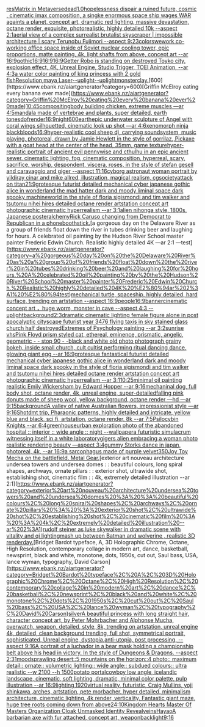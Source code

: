 [res](https://www.ebank.nz/aiartgenerator?category=res)[Matrix in Metaverse](https://www.ebank.nz/aiartgenerator?category=Matrix%20in%20Metaverse)[dead](https://www.ebank.nz/aiartgenerator?category=dead)[1.0](https://www.ebank.nz/aiartgenerator?category=1.0)[hopelessness dispair a ruined future, cosmic , cinematic imax composition, a singke enormous space ship wages WAR againts a planet, concept art, dramatic red lighting, massive devastation, octane render, exquisite, photorealistic, highly detailed 10k --aspect 2:1](https://www.ebank.nz/aiartgenerator?category=hopelessness%20dispair%20a%20ruined%20future%2C%20cosmic%20%2C%20cinematic%20imax%20composition%2C%20a%20singke%20enormous%20space%20ship%20wages%20WAR%20againts%20a%20planet%2C%20concept%20art%2C%20dramatic%20red%20lighting%2C%20massive%20devastation%2C%20octane%20render%2C%20exquisite%2C%20photorealistic%2C%20highly%20detailed%2010k%20--aspect%202%3A1)[aerial view of a complex surrealist brutalist skyscraper | impossible architecture | scary Terunobu Fujimori --aspect 9:23](https://www.ebank.nz/aiartgenerator?category=aerial%20view%20of%20a%20complex%20surrealist%20brutalist%20skyscraper%20%7C%20impossible%20architecture%20%7C%20scary%20Terunobu%20Fujimori%20--aspect%209%3A23)[colors](https://www.ebank.nz/aiartgenerator?category=colors)[wework co-working office space inside of Soviet nuclear cooling tower, epic proportions, matte painting, 4k, light shafts from above, concept art --ar 16:9](https://www.ebank.nz/aiartgenerator?category=wework%20co-working%20office%20space%20inside%20of%20Soviet%20nuclear%20cooling%20tower%2C%20epic%20proportions%2C%20matte%20painting%2C%204k%2C%20light%20shafts%20from%20above%2C%20concept%20art%20--ar%2016%3A9)[gothic](https://www.ebank.nz/aiartgenerator?category=gothic)[16:9](https://www.ebank.nz/aiartgenerator?category=16%3A9)[16:9](https://www.ebank.nz/aiartgenerator?category=16%3A9)[16:9](https://www.ebank.nz/aiartgenerator?category=16%3A9)[Getter Robo is standing on destroyed Toyko city, explosion effect, 4K, Unreal Engine, Studio Trigger, TOEI Animation, --ar 4:3](https://www.ebank.nz/aiartgenerator?category=Getter%20Robo%20is%20standing%20on%20destroyed%20Toyko%20city%2C%20explosion%20effect%2C%204K%2C%20Unreal%20Engine%2C%20Studio%20Trigger%2C%20TOEI%20Animation%2C%20--ar%204%3A3)[a water color painting of king princess with 2 gold fish](https://www.ebank.nz/aiartgenerator?category=a%20water%20color%20painting%20of%20king%20princess%20with%202%20gold%20fish)[Resolution,maya,Laser](https://www.ebank.nz/aiartgenerator?category=Resolution%2Cmaya%2CLaser)[--uplight](https://www.ebank.nz/aiartgenerator?category=--uplight)[--uplight](https://www.ebank.nz/aiartgenerator?category=--uplight)[monster](https://www.ebank.nz/aiartgenerator?category=monster)[clay.](https://www.ebank.nz/aiartgenerator?category=clay.)[600](https://www.ebank.nz/aiartgenerator?category=600)[Griffin McElroy eating every banana ever made](https://www.ebank.nz/aiartgenerator?category=Griffin%20McElroy%20eating%20every%20banana%20ever%20made)[10:45](https://www.ebank.nz/aiartgenerator?category=10%3A45)[compositing](https://www.ebank.nz/aiartgenerator?category=compositing)[body building chicken, extreme muscles —ar 4:5](https://www.ebank.nz/aiartgenerator?category=body%20building%20chicken%2C%20extreme%20muscles%20%E2%80%94ar%204%3A5)[mandala made of vertebrae and plants, super detailed, earth tones](https://www.ebank.nz/aiartgenerator?category=mandala%20made%20of%20vertebrae%20and%20plants%2C%20super%20detailed%2C%20earth%20tones)[dof](https://www.ebank.nz/aiartgenerator?category=dof)[render](https://www.ebank.nz/aiartgenerator?category=render)[16:9](https://www.ebank.nz/aiartgenerator?category=16%3A9)[night](https://www.ebank.nz/aiartgenerator?category=night)[600](https://www.ebank.nz/aiartgenerator?category=600)[earth](https://www.ebank.nz/aiartgenerator?category=earth)[epic underwater sculpture of Angel with coral wings silhouetted, cinematic look up shot —ar 4:6](https://www.ebank.nz/aiartgenerator?category=epic%20underwater%20sculpture%20of%20Angel%20with%20coral%20wings%20silhouetted%2C%20cinematic%20look%20up%20shot%20%E2%80%94ar%204%3A6)[xenomorph ninja black](https://www.ebank.nz/aiartgenerator?category=xenomorph%20ninja%20black)[bloods](https://www.ebank.nz/aiartgenerator?category=bloods)[16:9](https://www.ebank.nz/aiartgenerator?category=16%3A9)[hyper-realistic cool  sheep dj, carrying soundsystem, music playing, photoreal, drawn by Jamie Hewlett in the style of gorrilaz.,](https://www.ebank.nz/aiartgenerator?category=hyper-realistic%20cool%20%20sheep%20dj%2C%20carrying%20soundsystem%2C%20music%20playing%2C%20photoreal%2C%20drawn%20by%20Jamie%20Hewlett%20in%20the%20style%20of%20gorrilaz.%2C)[Pickaxe with a goat head at the center of the head, 35mm, game texture](https://www.ebank.nz/aiartgenerator?category=Pickaxe%20with%20a%20goat%20head%20at%20the%20center%20of%20the%20head%2C%2035mm%2C%20game%20texture)[hyper-realistic portrait of ancient evil pennywise and cthulhu in an epic ancient sewer. cinematic lighting, fog, cinematic composition, hyperreal, scary, sacrifice, worship, despondent, viscera, roses, in the style of stefan gesell and caravaggio and giger --aspect 11:16](https://www.ebank.nz/aiartgenerator?category=hyper-realistic%20portrait%20of%20ancient%20evil%20pennywise%20and%20cthulhu%20in%20an%20epic%20ancient%20sewer.%20cinematic%20lighting%2C%20fog%2C%20cinematic%20composition%2C%20hyperreal%2C%20scary%2C%20sacrifice%2C%20worship%2C%20despondent%2C%20viscera%2C%20roses%2C%20in%20the%20style%20of%20stefan%20gesell%20and%20caravaggio%20and%20giger%20--aspect%2011%3A16)[cyborg astronaut woman portrait by yildiray cinar and mike allred, illustration, magical realism, cgsociety](https://www.ebank.nz/aiartgenerator?category=cyborg%20astronaut%20woman%20portrait%20by%20yildiray%20cinar%20and%20mike%20allred%2C%20illustration%2C%20magical%20realism%2C%20cgsociety)[attack on titan](https://www.ebank.nz/aiartgenerator?category=attack%20on%20titan)[21:9](https://www.ebank.nz/aiartgenerator?category=21%3A9)[grotesque futurist detailed mechanical cyber japanese gothic alice in wonderland the mad hatter dark and moody liminal space dark spooky machineworld in the style of floria sigismondi and tim walker and tsutomu nihei hires detailed octane render artstation concept art photographic cinematic hyperrealism --ar 3:1](https://www.ebank.nz/aiartgenerator?category=grotesque%20futurist%20detailed%20mechanical%20cyber%20japanese%20gothic%20alice%20in%20wonderland%20the%20mad%20hatter%20dark%20and%20moody%20liminal%20space%20dark%20spooky%20machineworld%20in%20the%20style%20of%20floria%20sigismondi%20and%20tim%20walker%20and%20tsutomu%20nihei%20hires%20detailed%20octane%20render%20artstation%20concept%20art%20photographic%20cinematic%20hyperrealism%20--ar%203%3A1)[alien nihonga style, 1800s, Japanese poster](https://www.ebank.nz/aiartgenerator?category=alien%20nihonga%20style%2C%201800s%2C%20Japanese%20poster)[alchemy](https://www.ebank.nz/aiartgenerator?category=alchemy)[Rick Caruso changing from Democrat to Republican in a phonebooth](https://www.ebank.nz/aiartgenerator?category=Rick%20Caruso%20changing%20from%20Democrat%20to%20Republican%20in%20a%20phonebooth)[stick.](https://www.ebank.nz/aiartgenerator?category=stick.)[a gorgeous day on the Delaware River as a group of friends float down the river in tubes drinking beer and laughing for hours. A celebrated oil painting by the Hudson River School master painter Frederic Edwin Church. Realistic highly detailed 4K —ar 2:1 —test](https://www.ebank.nz/aiartgenerator?category=a%20gorgeous%20day%20on%20the%20Delaware%20River%20as%20a%20group%20of%20friends%20float%20down%20the%20river%20in%20tubes%20drinking%20beer%20and%20laughing%20for%20hours.%20A%20celebrated%20oil%20painting%20by%20the%20Hudson%20River%20School%20master%20painter%20Frederic%20Edwin%20Church.%20Realistic%20highly%20detailed%204K%20%E2%80%94ar%202%3A1%20%E2%80%94test)[mechanical turtle, spaceship, highly detailed, hard surface, trending on artstation --aspect 16:9](https://www.ebank.nz/aiartgenerator?category=mechanical%20turtle%2C%20spaceship%2C%20highly%20detailed%2C%20hard%20surface%2C%20trending%20on%20artstation%20--aspect%2016%3A9)[people](https://www.ebank.nz/aiartgenerator?category=people)[16:9](https://www.ebank.nz/aiartgenerator?category=16%3A9)[banner](https://www.ebank.nz/aiartgenerator?category=banner)[cinematic concept art ，huge worm, monster in cave  --aspect 4:3 --uplight](https://www.ebank.nz/aiartgenerator?category=cinematic%20concept%20art%20%EF%BC%8Chuge%20worm%2C%20monster%20in%20cave%20%20--aspect%204%3A3%20--uplight)[background](https://www.ebank.nz/aiartgenerator?category=background)[2:3](https://www.ebank.nz/aiartgenerator?category=2%3A3)[dramatic cinematic lighting female figure alone in post apocalyptic cityscape futurist year 3476 flying taxis in sky stained glass church half destroyed](https://www.ebank.nz/aiartgenerator?category=dramatic%20cinematic%20lighting%20female%20figure%20alone%20in%20post%20apocalyptic%20cityscape%20futurist%20year%203476%20flying%20taxis%20in%20sky%20stained%20glass%20church%20half%20destroyed)[Extremes of Psychology painting --ar 3:2](https://www.ebank.nz/aiartgenerator?category=Extremes%20of%20Psychology%20painting%20--ar%203%3A2)[sunrise vhs](https://www.ebank.nz/aiartgenerator?category=sunrise%20vhs)[Pink Floyd prism styled cat, ethereal, eminence, prismatic, angelic, geometric - - stop 90 - -](https://www.ebank.nz/aiartgenerator?category=Pink%20Floyd%20prism%20styled%20cat%2C%20ethereal%2C%20eminence%2C%20prismatic%2C%20angelic%2C%20geometric%20-%20-%20stop%2090%20-%20-)[black and white old photo photograph grainy bokeh, inside small church, cult cultist performing ritual dancing dance, glowing giant egg --ar 16:9](https://www.ebank.nz/aiartgenerator?category=black%20and%20white%20old%20photo%20photograph%20grainy%20bokeh%2C%20inside%20small%20church%2C%20cult%20cultist%20performing%20ritual%20dancing%20dance%2C%20glowing%20giant%20egg%20--ar%2016%3A9)[grotesque fantastical futurist detailed mechanical cyber japanese gothic alice in wonderland dark and moody liminal space dark spooky in the style of floria sigismondi and tim walker and tsutomu nihei hires detailed octane render artstation concept art photographic cinematic hyperrealism --ar 3:1](https://www.ebank.nz/aiartgenerator?category=grotesque%20fantastical%20futurist%20detailed%20mechanical%20cyber%20japanese%20gothic%20alice%20in%20wonderland%20dark%20and%20moody%20liminal%20space%20dark%20spooky%20in%20the%20style%20of%20floria%20sigismondi%20and%20tim%20walker%20and%20tsutomu%20nihei%20hires%20detailed%20octane%20render%20artstation%20concept%20art%20photographic%20cinematic%20hyperrealism%20--ar%203%3A1)[10:25](https://www.ebank.nz/aiartgenerator?category=10%3A25)[minimal oil painting realistic Emily Wickersham by Edward Hopper --ar 9:16](https://www.ebank.nz/aiartgenerator?category=minimal%20oil%20painting%20realistic%20Emily%20Wickersham%20by%20Edward%20Hopper%20--ar%209%3A16)[mechaninal dog, full body shot, octane render, 4k, unreal engine, super-detailed](https://www.ebank.nz/aiartgenerator?category=mechaninal%20dog%2C%20full%20body%20shot%2C%20octane%20render%2C%204k%2C%20unreal%20engine%2C%20super-detailed)[falling pink donuts made of sheep wool, yellow background, octane render —hd —ar 9:15](https://www.ebank.nz/aiartgenerator?category=falling%20pink%20donuts%20made%20of%20sheep%20wool%2C%20yellow%20background%2C%20octane%20render%20%E2%80%94hd%20%E2%80%94ar%209%3A15)[background](https://www.ebank.nz/aiartgenerator?category=background)[A valley of native Australian flowers, impressionist style —ar 9:16](https://www.ebank.nz/aiartgenerator?category=A%20valley%20of%20native%20Australian%20flowers%2C%20impressionist%20style%20%E2%80%94ar%209%3A16)[Shot](https://www.ebank.nz/aiartgenerator?category=Shot)[dmt trip, Pharaonic patterns, highly detailed and intricate, yellow blue and black, sci fi, artstation, octane render, 8k --ar 7:5](https://www.ebank.nz/aiartgenerator?category=dmt%20trip%2C%20Pharaonic%20patterns%2C%20highly%20detailed%20and%20intricate%2C%20yellow%20blue%20and%20black%2C%20sci%20fi%2C%20artstation%2C%20octane%20render%2C%208k%20--ar%207%3A5)[Psilocybin Knights --ar 6:4](https://www.ebank.nz/aiartgenerator?category=Psilocybin%20Knights%20--ar%206%3A4)[greenhouse](https://www.ebank.nz/aiartgenerator?category=greenhouse)[urban exploration photo of the abandoned hospital :: interior :: wide angle :: night --wallpaper](https://www.ebank.nz/aiartgenerator?category=urban%20exploration%20photo%20of%20the%20abandoned%20hospital%20%3A%3A%20interior%20%3A%3A%20wide%20angle%20%3A%3A%20night%20--wallpaper)[a futuristic simulacrum witnessing itself in a white laboratory](https://www.ebank.nz/aiartgenerator?category=a%20futuristic%20simulacrum%20witnessing%20itself%20in%20a%20white%20laboratory)[gigers alien embracing a woman photo realistic rendering beauty —aspect 3:4](https://www.ebank.nz/aiartgenerator?category=gigers%20alien%20embracing%20a%20woman%20photo%20realistic%20rendering%20beauty%20%E2%80%94aspect%203%3A4)[gummy Storks dance in japan, photoreal, 4k, --ar 16:9](https://www.ebank.nz/aiartgenerator?category=gummy%20Storks%20dance%20in%20japan%2C%20photoreal%2C%204k%2C%20--ar%2016%3A9)[a sarcophagus made of purple velvet](https://www.ebank.nz/aiartgenerator?category=a%20sarcophagus%20made%20of%20purple%20velvet)[350](https://www.ebank.nz/aiartgenerator?category=350)[Joy Toy Mecha on the battlefield. Metal Gear.](https://www.ebank.nz/aiartgenerator?category=Joy%20Toy%20Mecha%20on%20the%20battlefield.%20Metal%20Gear.)[exterior art nouveau architecture undersea towers and undersea domes : : beautiful colours, long spiral shapes, archways, ornate pillars : : exterior shot, ultrawide shot, establishing shot, cinematic film : : 4k, extremely detailed illustration --ar 2:1](https://www.ebank.nz/aiartgenerator?category=exterior%20art%20nouveau%20architecture%20undersea%20towers%20and%20undersea%20domes%20%3A%20%3A%20beautiful%20colours%2C%20long%20spiral%20shapes%2C%20archways%2C%20ornate%20pillars%20%3A%20%3A%20exterior%20shot%2C%20ultrawide%20shot%2C%20establishing%20shot%2C%20cinematic%20film%20%3A%20%3A%204k%2C%20extremely%20detailed%20illustration%20--ar%202%3A1)[rudolf steiner as luke skywalker in dramatic scene with vitality and qi lighting](https://www.ebank.nz/aiartgenerator?category=rudolf%20steiner%20as%20luke%20skywalker%20in%20dramatic%20scene%20with%20vitality%20and%20qi%20lighting)[mash up between Batman and wolverine , realistic 3D render](https://www.ebank.nz/aiartgenerator?category=mash%20up%20between%20Batman%20and%20wolverine%20%2C%20realistic%203D%20render)[day.](https://www.ebank.nz/aiartgenerator?category=day.)[Bridget Bardot typeface, A, 3D Holographic Chrome, Octane, High Resolution, contemporary collage in modern art, dance, basketball, newsprint, black and white, monotone, dots, 1950s, cut out, Saul bass, USA, lance wyman, typography, David Carson](https://www.ebank.nz/aiartgenerator?category=Bridget%20Bardot%20typeface%2C%20A%2C%203D%20Holographic%20Chrome%2C%20Octane%2C%20High%20Resolution%2C%20contemporary%20collage%20in%20modern%20art%2C%20dance%2C%20basketball%2C%20newsprint%2C%20black%20and%20white%2C%20monotone%2C%20dots%2C%201950s%2C%20cut%20out%2C%20Saul%20bass%2C%20USA%2C%20lance%20wyman%2C%20typography%2C%20David%20Carson)[silver](https://www.ebank.nz/aiartgenerator?category=silver)[A beautiful princess with long straight hair, character concept art, by Peter Mohrbacher and Alphonse Mucha, overwatch, weapon, detailed, style, 8k, trending on artstation, unreal engine 4k, detailed, clean background trending, full shot, symmetrical portrait, sophisticated, Unreal engine, dystopia,anti-utopia, post processing, --aspect 9:16](https://www.ebank.nz/aiartgenerator?category=A%20beautiful%20princess%20with%20long%20straight%20hair%2C%20character%20concept%20art%2C%20by%20Peter%20Mohrbacher%20and%20Alphonse%20Mucha%2C%20overwatch%2C%20weapon%2C%20detailed%2C%20style%2C%208k%2C%20trending%20on%20artstation%2C%20unreal%20engine%204k%2C%20detailed%2C%20clean%20background%20trending%2C%20full%20shot%2C%20symmetrical%20portrait%2C%20sophisticated%2C%20Unreal%20engine%2C%20dystopia%2Canti-utopia%2C%20post%20processing%2C%20--aspect%209%3A16)[A portrait of a luchador in a bear mask holding a championship belt above his head in victory. In the style of Dungeons & Dragons. --aspect 2:3](https://www.ebank.nz/aiartgenerator?category=A%20portrait%20of%20a%20luchador%20in%20a%20bear%20mask%20holding%20a%20championship%20belt%20above%20his%20head%20in%20victory.%20In%20the%20style%20of%20Dungeons%20%26%20Dragons.%20--aspect%202%3A3)[1](https://www.ebank.nz/aiartgenerator?category=1)[mood](https://www.ebank.nz/aiartgenerator?category=mood)[sprawling desert::5 mountains on the horizon::4 photo:: maximum detail:: ornate:: volumetric lighting:: wide angle:: subdued colours:: ultra realistic --w 2100 --h 1500](https://www.ebank.nz/aiartgenerator?category=sprawling%20desert%3A%3A5%20mountains%20on%20the%20horizon%3A%3A4%20photo%3A%3A%20maximum%20detail%3A%3A%20ornate%3A%3A%20volumetric%20lighting%3A%3A%20wide%20angle%3A%3A%20subdued%20colours%3A%3A%20ultra%20realistic%20--w%202100%20--h%201500)[potato portal](https://www.ebank.nz/aiartgenerator?category=potato%20portal)[cowboy low angle, icelandic landscape, cinematic, soft lighting, dramatic, minimal color palette, pulp illustration --ar 16:9](https://www.ebank.nz/aiartgenerator?category=cowboy%20low%20angle%2C%20icelandic%20landscape%2C%20cinematic%2C%20soft%20lighting%2C%20dramatic%2C%20minimal%20color%20palette%2C%20pulp%20illustration%20--ar%2016%3A9)[lighting,](https://www.ebank.nz/aiartgenerator?category=lighting%2C)[1920](https://www.ebank.nz/aiartgenerator?category=1920)[virtual reality, futuristic, Craig Mullins, yoji shinkawa ,arches, artstation, pete morbacher, hyper detailed, minimalism architecture, cinematic lighting, 4k render, verticality, Fantastic giant maze, huge tree roots coming down from above](https://www.ebank.nz/aiartgenerator?category=virtual%20reality%2C%20futuristic%2C%20Craig%20Mullins%2C%20yoji%20shinkawa%20%2Carches%2C%20artstation%2C%20pete%20morbacher%2C%20hyper%20detailed%2C%20minimalism%20architecture%2C%20cinematic%20lighting%2C%204k%20render%2C%20verticality%2C%20Fantastic%20giant%20maze%2C%20huge%20tree%20roots%20coming%20down%20from%20above)[24:10](https://www.ebank.nz/aiartgenerator?category=24%3A10)[Kingdom Hearts Master Of Masters Organization Cloak Unmasked Identity Reveal](https://www.ebank.nz/aiartgenerator?category=Kingdom%20Hearts%20Master%20Of%20Masters%20Organization%20Cloak%20Unmasked%20Identity%20Reveal)[veins](https://www.ebank.nz/aiartgenerator?category=veins)[Hayao](https://www.ebank.nz/aiartgenerator?category=Hayao)[A barbarian axe with fur attached, concept art, weapon](https://www.ebank.nz/aiartgenerator?category=A%20barbarian%20axe%20with%20fur%20attached%2C%20concept%20art%2C%20weapon)[backlight](https://www.ebank.nz/aiartgenerator?category=backlight)[9:16](https://www.ebank.nz/aiartgenerator?category=9%3A16)